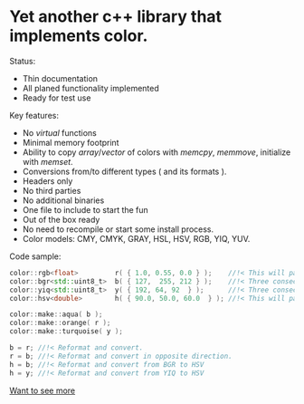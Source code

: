 # Yet another c++ library that implements color.
Status:
- Thin documentation
- All planed functionality implemented
- Ready for test use

Key features:
- No _virtual_ functions
- Minimal memory footprint
- Ability to copy _array_/_vector_ of colors with _memcpy_, _memmove_, initialize with _memset_.
- Conversions from/to different types ( and its formats ).
- Headers only
- No third parties
- No additional binaries
- One file to include to start the fun
- Out of the box ready
 - No need to recompile or start some install process.
- Color models: CMY, CMYK, GRAY, HSL, HSV, RGB, YIQ, YUV.

Code sample:
```c++
color::rgb<float>         r( { 1.0, 0.55, 0.0 } );    //!< This will pack ONLY three consecutive floats in memory
color::bgr<std::uint8_t>  b( { 127,  255, 212 } );    //!< Three consecutive std::uint8_t. Ordered im memory: blue, green and red.
color::yiq<std::uint8_t>  y( { 192, 64, 92  } );      //!< Three consecutive std::uint8_t. Ordered im memory: luma, inphase and quadrature.
color::hsv<double>        h( { 90.0, 50.0, 60.0  } ); //!< This will pack ONLY three consecutive doubles in memory

color::make::aqua( b );
color::make::orange( r );
color::make::turquoise( y );

b = r; //!< Reformat and convert.
r = b; //!< Reformat and convert in opposite direction.
h = b; //!< Reformat and convert from BGR to HSV
h = y; //!< Reformat and convert from YIQ to HSV
```

[Want to see more](doc/index.html)
